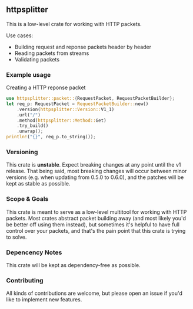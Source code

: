 ## httpsplitter

This is a low-level crate for working with HTTP packets.

Use cases:
- Building request and reponse packets header by header
- Reading packets from streams
- Validating packets

### Example usage

Creating a HTTP reponse packet
```rust
use httpsplitter::packet::{RequestPacket, RequestPacketBuilder};
let req_p: RequestPacket = RequestPacketBuilder::new()
    .version(httpsplitter::Version::V1_1)
    .url("/")
    .method(httpsplitter::Method::Get)
    .try_build()
    .unwrap();
println!("{}", req_p.to_string());
```

### Versioning

This crate is **unstable**. Expect breaking changes at any point until the v1 release. That being said, most breaking changes will occur between minor versions (e.g. when updating from 0.5.0 to 0.6.0), and the patches will be kept as stable as possible.

### Scope & Goals

This crate is meant to serve as a low-level multitool for working with HTTP packets. Most crates abstract packet building away (and most likely you'd be better off using them instead), but sometimes it's helpful to have full control over your packets, and that's the pain point that this crate is trying to solve.

### Depencency Notes

This crate will be kept as dependency-free as possible.

### Contributing

All kinds of contributions are welcome, but please open an issue if you'd like to implement new features.
